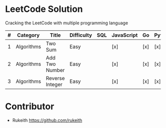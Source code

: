 # LeetCode Solution
Cracking the LeetCode with multiple programming language

|  #  | Category | Title   | Difficulty | SQL | JavaScript | Go | Python3 | Swift | Kotlin | C | C++ | C# | Java |
|---	|---	     |---	     |---	        |---	|---	       |---	|---	    |---	  |---	   |---|---	 |---	|---	 |
|  1 	|Algorithms| Two Sum | Easy	      |   	|[x]         |[x] |[x]      |[x]    |[x]     |[x]|[x]  |[x] |[x]   |
|  2 	|Algorithms| Add Two Number | Easy ||[x]|[x]|[x]| | | | | | |
|  3 	|Algorithms| Reverse Integer | Easy ||[x]|[x]|[x]| | | | | | |

# Contributor
* Rukeith <https://github.com/rukeith>